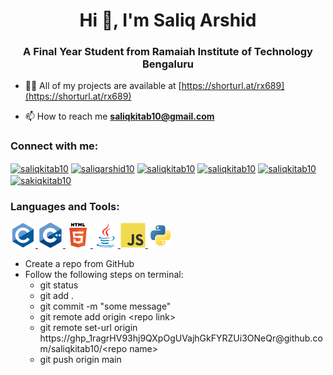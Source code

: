 <h1 align="center">Hi 👋, I'm Saliq Arshid</h1>
<h3 align="center">A Final Year Student from Ramaiah Institute of Technology Bengaluru</h3>

- 👨‍💻 All of my projects are available at [https://shorturl.at/rx689](https://shorturl.at/rx689)

- 📫 How to reach me **saliqkitab10@gmail.com**

<h3 align="left">Connect with me:</h3>
<p align="left">
<a href="https://twitter.com/saliqkitab10" target="blank"><img align="center" src="https://raw.githubusercontent.com/rahuldkjain/github-profile-readme-generator/master/src/images/icons/Social/twitter.svg" alt="saliqkitab10" height="30" width="40" /></a>
<a href="https://linkedin.com/in/saliqarshid10" target="blank"><img align="center" src="https://raw.githubusercontent.com/rahuldkjain/github-profile-readme-generator/master/src/images/icons/Social/linked-in-alt.svg" alt="saliqarshid10" height="30" width="40" /></a>
<a href="https://fb.com/saliqkitab10" target="blank"><img align="center" src="https://raw.githubusercontent.com/rahuldkjain/github-profile-readme-generator/master/src/images/icons/Social/facebook.svg" alt="saliqkitab10" height="30" width="40" /></a>
<a href="https://instagram.com/saliqkitab10" target="blank"><img align="center" src="https://raw.githubusercontent.com/rahuldkjain/github-profile-readme-generator/master/src/images/icons/Social/instagram.svg" alt="saliqkitab10" height="30" width="40" /></a>
<a href="https://www.hackerrank.com/saliqkitab10" target="blank"><img align="center" src="https://raw.githubusercontent.com/rahuldkjain/github-profile-readme-generator/master/src/images/icons/Social/hackerrank.svg" alt="saliqkitab10" height="30" width="40" /></a>
<a href="https://www.leetcode.com/sakiqkitab10" target="blank"><img align="center" src="https://raw.githubusercontent.com/rahuldkjain/github-profile-readme-generator/master/src/images/icons/Social/leet-code.svg" alt="sakiqkitab10" height="30" width="40" /></a>
</p>

<h3 align="left">Languages and Tools:</h3>
<p align="left"> <a href="https://www.cprogramming.com/" target="_blank" rel="noreferrer"> <img src="https://raw.githubusercontent.com/devicons/devicon/master/icons/c/c-original.svg" alt="c" width="40" height="40"/> </a> <a href="https://www.w3schools.com/cpp/" target="_blank" rel="noreferrer"> <img src="https://raw.githubusercontent.com/devicons/devicon/master/icons/cplusplus/cplusplus-original.svg" alt="cplusplus" width="40" height="40"/> </a> <a href="https://www.w3.org/html/" target="_blank" rel="noreferrer"> <img src="https://raw.githubusercontent.com/devicons/devicon/master/icons/html5/html5-original-wordmark.svg" alt="html5" width="40" height="40"/> </a> <a href="https://www.java.com" target="_blank" rel="noreferrer"> <img src="https://raw.githubusercontent.com/devicons/devicon/master/icons/java/java-original.svg" alt="java" width="40" height="40"/> </a> <a href="https://developer.mozilla.org/en-US/docs/Web/JavaScript" target="_blank" rel="noreferrer"> <img src="https://raw.githubusercontent.com/devicons/devicon/master/icons/javascript/javascript-original.svg" alt="javascript" width="40" height="40"/> </a> <a href="https://www.python.org" target="_blank" rel="noreferrer"> <img src="https://raw.githubusercontent.com/devicons/devicon/master/icons/python/python-original.svg" alt="python" width="40" height="40"/> </a> </p>
<ul>
  <li>Create a repo from GitHub</li>
  <li>Follow the following steps on terminal:
    <ul>
      <li>git status</li>
      <li>git add .</li>
      <li>git commit -m "some message"</li>
      <li>git remote add origin &lt;repo link&gt;</li>
      <li>git remote set-url origin https://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@github.com/saliqkitab10/&lt;repo name&gt;</li>
      <li>git push origin main</li>
    </ul>
  </li>
</ul>

